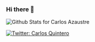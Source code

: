 ### Hi there 👋

![Github Stats for Carlos Azaustre](https://github-readme-stats.vercel.app/api?username=carlosqdev&show_icons=true&hide_border=true&title_color=ffb300&icon_color=ffb300&bg_color=dddddd)

[![Twitter: Carlos Quintero](https://img.shields.io/twitter/follow/carlosqdev?label=Carlos%20Quintero&style=social)](https://twitter.com/carlosqdev)
